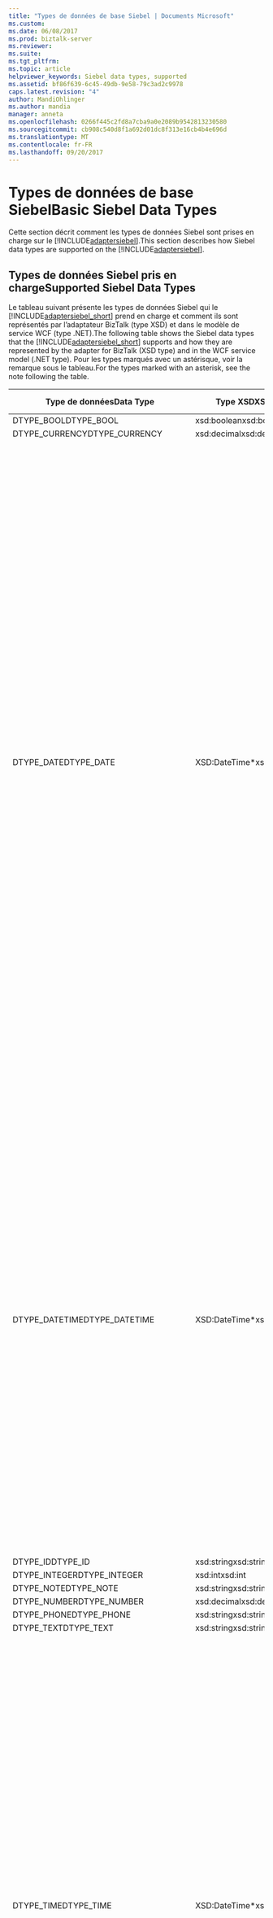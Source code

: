 ```yaml
---
title: "Types de données de base Siebel | Documents Microsoft"
ms.custom: 
ms.date: 06/08/2017
ms.prod: biztalk-server
ms.reviewer: 
ms.suite: 
ms.tgt_pltfrm: 
ms.topic: article
helpviewer_keywords: Siebel data types, supported
ms.assetid: bf86f639-6c45-49db-9e58-79c3ad2c9978
caps.latest.revision: "4"
author: MandiOhlinger
ms.author: mandia
manager: anneta
ms.openlocfilehash: 0266f445c2fd8a7cba9a0e2089b9542813230580
ms.sourcegitcommit: cb908c540d8f1a692d01dc8f313e16cb4b4e696d
ms.translationtype: MT
ms.contentlocale: fr-FR
ms.lasthandoff: 09/20/2017
---
```

# <a name="basic-siebel-data-types"></a><span data-ttu-id="42241-102">Types de données de base Siebel</span><span class="sxs-lookup"><span data-stu-id="42241-102">Basic Siebel Data Types</span></span>
<span data-ttu-id="42241-103">Cette section décrit comment les types de données Siebel sont prises en charge sur le [!INCLUDE[adaptersiebel](../../includes/adaptersiebel-md.md)].</span><span class="sxs-lookup"><span data-stu-id="42241-103">This section describes how Siebel data types are supported on the [!INCLUDE[adaptersiebel](../../includes/adaptersiebel-md.md)].</span></span>  
  
## <a name="supported-siebel-data-types"></a><span data-ttu-id="42241-104">Types de données Siebel pris en charge</span><span class="sxs-lookup"><span data-stu-id="42241-104">Supported Siebel Data Types</span></span>  
 <span data-ttu-id="42241-105">Le tableau suivant présente les types de données Siebel qui le [!INCLUDE[adaptersiebel_short](../../includes/adaptersiebel-short-md.md)] prend en charge et comment ils sont représentés par l’adaptateur BizTalk (type XSD) et dans le modèle de service WCF (type .NET).</span><span class="sxs-lookup"><span data-stu-id="42241-105">The following table shows the Siebel data types that the [!INCLUDE[adaptersiebel_short](../../includes/adaptersiebel-short-md.md)] supports and how they are represented by the adapter for BizTalk (XSD type) and in the WCF service model (.NET type).</span></span> <span data-ttu-id="42241-106">Pour les types marqués avec un astérisque, voir la remarque sous le tableau.</span><span class="sxs-lookup"><span data-stu-id="42241-106">For the types marked with an asterisk, see the note following the table.</span></span>  
  
|<span data-ttu-id="42241-107">Type de données</span><span class="sxs-lookup"><span data-stu-id="42241-107">Data Type</span></span>|<span data-ttu-id="42241-108">Type XSD</span><span class="sxs-lookup"><span data-stu-id="42241-108">XSD type</span></span>|<span data-ttu-id="42241-109">Type .NET</span><span class="sxs-lookup"><span data-stu-id="42241-109">.NET type</span></span>|<span data-ttu-id="42241-110"> Description</span><span class="sxs-lookup"><span data-stu-id="42241-110">Description</span></span>|  
|---------------|--------------|---------------|-----------------|  
|<span data-ttu-id="42241-111">DTYPE_BOOL</span><span class="sxs-lookup"><span data-stu-id="42241-111">DTYPE_BOOL</span></span>|<span data-ttu-id="42241-112">xsd:boolean</span><span class="sxs-lookup"><span data-stu-id="42241-112">xsd:boolean</span></span>|<span data-ttu-id="42241-113">Booléen</span><span class="sxs-lookup"><span data-stu-id="42241-113">Boolean</span></span>|-|  
|<span data-ttu-id="42241-114">DTYPE_CURRENCY</span><span class="sxs-lookup"><span data-stu-id="42241-114">DTYPE_CURRENCY</span></span>|<span data-ttu-id="42241-115">xsd:decimal</span><span class="sxs-lookup"><span data-stu-id="42241-115">xsd:decimal</span></span>|<span data-ttu-id="42241-116">Décimal</span><span class="sxs-lookup"><span data-stu-id="42241-116">Decimal</span></span>|-|  
|<span data-ttu-id="42241-117">DTYPE_DATE</span><span class="sxs-lookup"><span data-stu-id="42241-117">DTYPE_DATE</span></span>|<span data-ttu-id="42241-118">XSD:DateTime*</span><span class="sxs-lookup"><span data-stu-id="42241-118">xsd:dateTime*</span></span>|<span data-ttu-id="42241-119">DateTime</span><span class="sxs-lookup"><span data-stu-id="42241-119">DateTime</span></span>|<span data-ttu-id="42241-120">La valeur ne doit pas être temps universel coordonné (UTC).</span><span class="sxs-lookup"><span data-stu-id="42241-120">The value must not be Coordinated Universal Time (UTC).</span></span><br /><br /> <span data-ttu-id="42241-121">-Pour XSD : DateTime, les valeurs sont attendues pour suivre ce modèle : « (\d\d\d\d-\d\d-\d\d)T(00:00:00) (.\*) ».</span><span class="sxs-lookup"><span data-stu-id="42241-121">-   For xsd:dateTime, values are expected to follow this pattern: "(\d\d\d\d-\d\d-\d\d)T(00:00:00)(.\*)".</span></span><br /><span data-ttu-id="42241-122">-Pour **DateTime** objets,**DateTime.Kind** doit être **DateTimeKind.Unspecified**.</span><span class="sxs-lookup"><span data-stu-id="42241-122">-   For **DateTime** objects,**DateTime.Kind** must be **DateTimeKind.Unspecified**.</span></span><br /><br /> <span data-ttu-id="42241-123">Le composant heure sera ignoré par l’adaptateur.</span><span class="sxs-lookup"><span data-stu-id="42241-123">The time component will be ignored by the adapter.</span></span><br /><br /> <span data-ttu-id="42241-124">Pour les messages sortants, l’adaptateur effectue une validation d’exécution pour vous assurer que la valeur spécifiée n’est pas UTC (z ou au décalage UTC).</span><span class="sxs-lookup"><span data-stu-id="42241-124">For outbound messages, the adapter performs a runtime validation to ensure that the value specified is not UTC (z or UTC offset).</span></span> <span data-ttu-id="42241-125">Si cette validation échoue, l’adaptateur lève une exception.</span><span class="sxs-lookup"><span data-stu-id="42241-125">If that validation fails, the adapter throws an exception.</span></span><br /><br /> <span data-ttu-id="42241-126">Lorsque ce type est exposé en tant que XSD : String (selon les règles expliqués ci-dessous) :</span><span class="sxs-lookup"><span data-stu-id="42241-126">When this type is exposed as xsd:string (based on rules explained below):</span></span><br /><br /> <span data-ttu-id="42241-127">-Le format est déterminé par la base de données sous-jacente.</span><span class="sxs-lookup"><span data-stu-id="42241-127">-   The format is determined by the underlying database.</span></span><br /><span data-ttu-id="42241-128">-Aucune exécution de validation de la valeur.</span><span class="sxs-lookup"><span data-stu-id="42241-128">-   No runtime validation is performed on the value.</span></span>|  
|<span data-ttu-id="42241-129">DTYPE_DATETIME</span><span class="sxs-lookup"><span data-stu-id="42241-129">DTYPE_DATETIME</span></span>|<span data-ttu-id="42241-130">XSD:DateTime*</span><span class="sxs-lookup"><span data-stu-id="42241-130">xsd:dateTime*</span></span>|<span data-ttu-id="42241-131">DateTime</span><span class="sxs-lookup"><span data-stu-id="42241-131">DateTime</span></span>|<span data-ttu-id="42241-132">La valeur peut contenir des composants de date et heure et ne doit pas être UTC.</span><span class="sxs-lookup"><span data-stu-id="42241-132">The value can contain both date and time components and must not be UTC.</span></span><br /><br /> <span data-ttu-id="42241-133">-Pour **DateTime** objets, **DateTime.Kind** doit être **DateTimeKind.Unspecified**.</span><span class="sxs-lookup"><span data-stu-id="42241-133">-   For **DateTime** objects, **DateTime.Kind** must be **DateTimeKind.Unspecified**.</span></span><br /><br /> <span data-ttu-id="42241-134">Pour les messages sortants, l’adaptateur effectue une validation de l’exécution pour vous assurer que ces conditions sont remplies ; Si la validation échoue, l’adaptateur lève une exception.</span><span class="sxs-lookup"><span data-stu-id="42241-134">For outbound messages, the adapter performs a run-time validation to ensure that these conditions are met; if the validation fails, the adapter throws an exception.</span></span><br /><br /> <span data-ttu-id="42241-135">Lorsque ce type est exposé en tant que XSD : String (selon les règles expliqués ci-dessous) :</span><span class="sxs-lookup"><span data-stu-id="42241-135">When this type is exposed as xsd:string (based on rules explained below):</span></span><br /><br /> <span data-ttu-id="42241-136">-Le format est déterminé par la base de données sous-jacente.</span><span class="sxs-lookup"><span data-stu-id="42241-136">-   The format is determined by the underlying database.</span></span><br /><span data-ttu-id="42241-137">-Aucune exécution de validation de la valeur.</span><span class="sxs-lookup"><span data-stu-id="42241-137">-   No run-time validation is performed on the value.</span></span>|  
|<span data-ttu-id="42241-138">DTYPE_ID</span><span class="sxs-lookup"><span data-stu-id="42241-138">DTYPE_ID</span></span>|<span data-ttu-id="42241-139">xsd:string</span><span class="sxs-lookup"><span data-stu-id="42241-139">xsd:string</span></span>|<span data-ttu-id="42241-140">Chaîne</span><span class="sxs-lookup"><span data-stu-id="42241-140">String</span></span>|-|  
|<span data-ttu-id="42241-141">DTYPE_INTEGER</span><span class="sxs-lookup"><span data-stu-id="42241-141">DTYPE_INTEGER</span></span>|<span data-ttu-id="42241-142">xsd:int</span><span class="sxs-lookup"><span data-stu-id="42241-142">xsd:int</span></span>|<span data-ttu-id="42241-143">Int32</span><span class="sxs-lookup"><span data-stu-id="42241-143">Int32</span></span>|-|  
|<span data-ttu-id="42241-144">DTYPE_NOTE</span><span class="sxs-lookup"><span data-stu-id="42241-144">DTYPE_NOTE</span></span>|<span data-ttu-id="42241-145">xsd:string</span><span class="sxs-lookup"><span data-stu-id="42241-145">xsd:string</span></span>|<span data-ttu-id="42241-146">Chaîne</span><span class="sxs-lookup"><span data-stu-id="42241-146">String</span></span>|-|  
|<span data-ttu-id="42241-147">DTYPE_NUMBER</span><span class="sxs-lookup"><span data-stu-id="42241-147">DTYPE_NUMBER</span></span>|<span data-ttu-id="42241-148">xsd:decimal</span><span class="sxs-lookup"><span data-stu-id="42241-148">xsd:decimal</span></span>|<span data-ttu-id="42241-149">Décimal</span><span class="sxs-lookup"><span data-stu-id="42241-149">Decimal</span></span>|-|  
|<span data-ttu-id="42241-150">DTYPE_PHONE</span><span class="sxs-lookup"><span data-stu-id="42241-150">DTYPE_PHONE</span></span>|<span data-ttu-id="42241-151">xsd:string</span><span class="sxs-lookup"><span data-stu-id="42241-151">xsd:string</span></span>|<span data-ttu-id="42241-152">Chaîne</span><span class="sxs-lookup"><span data-stu-id="42241-152">String</span></span>|-|  
|<span data-ttu-id="42241-153">DTYPE_TEXT</span><span class="sxs-lookup"><span data-stu-id="42241-153">DTYPE_TEXT</span></span>|<span data-ttu-id="42241-154">xsd:string</span><span class="sxs-lookup"><span data-stu-id="42241-154">xsd:string</span></span>|<span data-ttu-id="42241-155">Chaîne</span><span class="sxs-lookup"><span data-stu-id="42241-155">String</span></span>|-|  
|<span data-ttu-id="42241-156">DTYPE_TIME</span><span class="sxs-lookup"><span data-stu-id="42241-156">DTYPE_TIME</span></span>|<span data-ttu-id="42241-157">XSD:DateTime*</span><span class="sxs-lookup"><span data-stu-id="42241-157">xsd:dateTime*</span></span>|<span data-ttu-id="42241-158">DateTime</span><span class="sxs-lookup"><span data-stu-id="42241-158">DateTime</span></span>|<span data-ttu-id="42241-159">La valeur ne doit pas être UTC.</span><span class="sxs-lookup"><span data-stu-id="42241-159">The value must not be UTC.</span></span><br /><br /> <span data-ttu-id="42241-160">-Pour XSD : DateTime, les valeurs sont attendues pour suivre ce modèle : (1753-01-01)T(\d\d:\d\d:\d\d) (.\*) ».</span><span class="sxs-lookup"><span data-stu-id="42241-160">-   For xsd:dateTime, values are expected to follow this pattern: (1753-01-01)T(\d\d:\d\d:\d\d)(.\*)".</span></span><br /><span data-ttu-id="42241-161">-Pour **DateTime** objets**, DateTime.Kind** doit être **DateTimeKind.Unspecified**.</span><span class="sxs-lookup"><span data-stu-id="42241-161">-   For **DateTime** objects**, DateTime.Kind** must be **DateTimeKind.Unspecified**.</span></span><br /><br /> <span data-ttu-id="42241-162">Pour les messages sortants, l’adaptateur effectue une validation d’exécution pour vous assurer que la valeur spécifiée n’est pas UTC (z ou au décalage UTC).</span><span class="sxs-lookup"><span data-stu-id="42241-162">For outbound messages, the adapter performs a runtime validation to ensure that the value specified is not UTC (z or UTC offset).</span></span> <span data-ttu-id="42241-163">Si cette validation échoue, l’adaptateur lève une exception.</span><span class="sxs-lookup"><span data-stu-id="42241-163">If that validation fails, the adapter throws an exception.</span></span><br /><br /> <span data-ttu-id="42241-164">Lorsque ce type est exposé en tant que XSD : String (basé sur les règles expliqués ci-dessous) :</span><span class="sxs-lookup"><span data-stu-id="42241-164">When this type is exposed as xsd:string (based on the rules explained below):</span></span><br /><br /> <span data-ttu-id="42241-165">-Le format est déterminé par la base de données sous-jacente.</span><span class="sxs-lookup"><span data-stu-id="42241-165">-   The format is determined by the underlying database.</span></span><br /><span data-ttu-id="42241-166">-Aucune exécution de validation de la valeur.</span><span class="sxs-lookup"><span data-stu-id="42241-166">-   No run-time validation is performed on the value.</span></span>|  
|<span data-ttu-id="42241-167">DTYPE_UTCDATETIME</span><span class="sxs-lookup"><span data-stu-id="42241-167">DTYPE_UTCDATETIME</span></span>|<span data-ttu-id="42241-168">XSD:DateTime*</span><span class="sxs-lookup"><span data-stu-id="42241-168">xsd:dateTime*</span></span>|<span data-ttu-id="42241-169">DateTime</span><span class="sxs-lookup"><span data-stu-id="42241-169">DateTime</span></span>|<span data-ttu-id="42241-170">La valeur peut contenir des composants de date et heure et doit être l’heure UTC.</span><span class="sxs-lookup"><span data-stu-id="42241-170">The value can contain both date and time components and must be UTC.</span></span><br /><br /> <span data-ttu-id="42241-171">-Pour XSD : DateTime, la valeur doit être exprimée en heure UTC (la notation 'Z' ou au décalage UTC).</span><span class="sxs-lookup"><span data-stu-id="42241-171">-   For xsd:dateTime, the value must be expressed in UTC ('Z' notation or UTC offset).</span></span><br /><span data-ttu-id="42241-172">-Pour **DateTime** objets **DateTime.Kind** doit être **DateTimeKind.Utc**.</span><span class="sxs-lookup"><span data-stu-id="42241-172">-   For **DateTime** objects **DateTime.Kind** must be **DateTimeKind.Utc**.</span></span><br /><br /> <span data-ttu-id="42241-173">Pour les messages sortants, l’adaptateur effectue une validation de l’exécution pour vous assurer que ces conditions sont remplies ; Si la validation échoue, l’adaptateur lève une exception.</span><span class="sxs-lookup"><span data-stu-id="42241-173">For outbound messages, the adapter performs a run-time validation to ensure that these conditions are met; if the validation fails, the adapter throws an exception.</span></span><br /><br /> <span data-ttu-id="42241-174">Lorsque ce type est exposé en tant que XSD : String (selon les règles expliqués ci-dessous) :</span><span class="sxs-lookup"><span data-stu-id="42241-174">When this type is exposed as xsd:string (based on rules explained below):</span></span><br /><br /> <span data-ttu-id="42241-175">-Le format est déterminé par la base de données sous-jacente.</span><span class="sxs-lookup"><span data-stu-id="42241-175">-   The format is determined by the underlying database.</span></span><br /><span data-ttu-id="42241-176">-Aucune exécution de validation de la valeur.</span><span class="sxs-lookup"><span data-stu-id="42241-176">-   No run-time validation is performed on the value.</span></span>|  
  
 <span data-ttu-id="42241-177">Voici les types d’arguments de méthode Service métier :</span><span class="sxs-lookup"><span data-stu-id="42241-177">The following are the Business Service method argument types:</span></span>  
  
 <span data-ttu-id="42241-178">Date</span><span class="sxs-lookup"><span data-stu-id="42241-178">Date</span></span>  
 <span data-ttu-id="42241-179">Identique à DTYPE_DATE.</span><span class="sxs-lookup"><span data-stu-id="42241-179">The same as DTYPE_DATE.</span></span>  
  
 <span data-ttu-id="42241-180">Number</span><span class="sxs-lookup"><span data-stu-id="42241-180">Number</span></span>  
 <span data-ttu-id="42241-181">Identique à DTYPE_NUMBER.</span><span class="sxs-lookup"><span data-stu-id="42241-181">The same as DTYPE_NUMBER.</span></span>  
  
 <span data-ttu-id="42241-182">Chaîne</span><span class="sxs-lookup"><span data-stu-id="42241-182">String</span></span>  
 <span data-ttu-id="42241-183">Identique à DTYPE_TEXT.</span><span class="sxs-lookup"><span data-stu-id="42241-183">The same as DTYPE_TEXT.</span></span>  
  
 <span data-ttu-id="42241-184">Hiérarchie</span><span class="sxs-lookup"><span data-stu-id="42241-184">Hierarchy</span></span>  
 <span data-ttu-id="42241-185">Correspond à XSD de type xsd : String et pour le type .net String.</span><span class="sxs-lookup"><span data-stu-id="42241-185">Corresponds to XSD type xsd:string, and to .Net type String.</span></span>  <span data-ttu-id="42241-186">Dans les messages XML, il doit être placé dans un nœud CDATA.</span><span class="sxs-lookup"><span data-stu-id="42241-186">In XML messages, this has to be placed in a CDATA node.</span></span>  
  
 <span data-ttu-id="42241-187">Objet d’intégration</span><span class="sxs-lookup"><span data-stu-id="42241-187">Integration Object</span></span>  
 <span data-ttu-id="42241-188">La même que la hiérarchie.</span><span class="sxs-lookup"><span data-stu-id="42241-188">The same as Hierarchy.</span></span>  
  
 <span data-ttu-id="42241-189">* L’adaptateur détermine s’il faut utiliser xsd : DateTime ou XSD : String pour représenter des champs DTYPE_DATE, DTYPE_DATETIME, DTYPE_TIME et DTYPE_UTCDATETIME dans des composants d’entreprise de la manière suivante.</span><span class="sxs-lookup"><span data-stu-id="42241-189">*The adapter determines whether to use xsd:dateTime or xsd:string to represent DTYPE_DATE, DTYPE_DATETIME, DTYPE_TIME, and DTYPE_UTCDATETIME fields in business components in the following manner.</span></span>  
  
1.  <span data-ttu-id="42241-190">Si le champ de composant d’entreprise possède l’un des types de données précédent, l’adaptateur sera l’exposer en tant que le XSD : DateTime type (dans .net correspond au type DateTime).</span><span class="sxs-lookup"><span data-stu-id="42241-190">If the business component field has one of the preceding data types, the adapter will expose it as the xsd:dateTime type (in .Net this maps to the DateTime type).</span></span>  
  
2.  <span data-ttu-id="42241-191">Si le champ du composant a aucun type de données, l’adaptateur de l’exposer en tant que XSD : String (dans .net que correspond au type de chaîne).</span><span class="sxs-lookup"><span data-stu-id="42241-191">If the business component field has no data type, the adapter will expose it as xsd:string (in .Net this maps to the String type).</span></span>  
  
## <a name="supported-facets-for-the-xml-schema-types"></a><span data-ttu-id="42241-192">Facettes prises en charge pour les Types de schémas XML</span><span class="sxs-lookup"><span data-stu-id="42241-192">Supported Facets for the XML Schema Types</span></span>  
 <span data-ttu-id="42241-193">Le [!INCLUDE[adaptersiebel_short](../../includes/adaptersiebel-short-md.md)] prend en charge des facettes suivantes pour les types de schémas XML.</span><span class="sxs-lookup"><span data-stu-id="42241-193">The [!INCLUDE[adaptersiebel_short](../../includes/adaptersiebel-short-md.md)] supports the following facets for the XML schema types.</span></span>  
  
|<span data-ttu-id="42241-194">Type de Siebel</span><span class="sxs-lookup"><span data-stu-id="42241-194">Siebel Type</span></span>|<span data-ttu-id="42241-195">Facette</span><span class="sxs-lookup"><span data-stu-id="42241-195">Facet</span></span>|  
|-----------------|-----------|  
|<span data-ttu-id="42241-196">DTYPE_BOOL</span><span class="sxs-lookup"><span data-stu-id="42241-196">DTYPE_BOOL</span></span>|<span data-ttu-id="42241-197">Aucune</span><span class="sxs-lookup"><span data-stu-id="42241-197">None</span></span>|  
|<span data-ttu-id="42241-198">DTYPE_CURRENCY</span><span class="sxs-lookup"><span data-stu-id="42241-198">DTYPE_CURRENCY</span></span>|<span data-ttu-id="42241-199">Précision (22), mise à l’échelle</span><span class="sxs-lookup"><span data-stu-id="42241-199">Precision (22), Scale</span></span>|  
|<span data-ttu-id="42241-200">DTYPE_DATE</span><span class="sxs-lookup"><span data-stu-id="42241-200">DTYPE_DATE</span></span>|<span data-ttu-id="42241-201">(\d\d\d\d-\d\d-\d\d) T(00:00:00)(.*)</span><span class="sxs-lookup"><span data-stu-id="42241-201">(\d\d\d\d-\d\d-\d\d)T(00:00:00)(.*)</span></span>|  
|<span data-ttu-id="42241-202">DTYPE_DATETIME</span><span class="sxs-lookup"><span data-stu-id="42241-202">DTYPE_DATETIME</span></span>|<span data-ttu-id="42241-203">Aucune</span><span class="sxs-lookup"><span data-stu-id="42241-203">None</span></span>|  
|<span data-ttu-id="42241-204">DTYPE_ID</span><span class="sxs-lookup"><span data-stu-id="42241-204">DTYPE_ID</span></span>|<span data-ttu-id="42241-205">MaxLength (15)</span><span class="sxs-lookup"><span data-stu-id="42241-205">MaxLength (15)</span></span>|  
|<span data-ttu-id="42241-206">DTYPE_INTEGER</span><span class="sxs-lookup"><span data-stu-id="42241-206">DTYPE_INTEGER</span></span>|<span data-ttu-id="42241-207">Précision (22)</span><span class="sxs-lookup"><span data-stu-id="42241-207">Precision (22)</span></span>|  
|<span data-ttu-id="42241-208">DTYPE_NOTE</span><span class="sxs-lookup"><span data-stu-id="42241-208">DTYPE_NOTE</span></span>|<span data-ttu-id="42241-209">MaxLength (16384)</span><span class="sxs-lookup"><span data-stu-id="42241-209">MaxLength (16384)</span></span>|  
|<span data-ttu-id="42241-210">DTYPE_NUMBER</span><span class="sxs-lookup"><span data-stu-id="42241-210">DTYPE_NUMBER</span></span>|<span data-ttu-id="42241-211">Précision (22), mise à l’échelle</span><span class="sxs-lookup"><span data-stu-id="42241-211">Precision (22), Scale</span></span>|  
|<span data-ttu-id="42241-212">DTYPE_PHONE</span><span class="sxs-lookup"><span data-stu-id="42241-212">DTYPE_PHONE</span></span>|<span data-ttu-id="42241-213">MaxLength (40)</span><span class="sxs-lookup"><span data-stu-id="42241-213">MaxLength (40)</span></span>|  
|<span data-ttu-id="42241-214">DTYPE_TEXT</span><span class="sxs-lookup"><span data-stu-id="42241-214">DTYPE_TEXT</span></span>|<span data-ttu-id="42241-215">MaxLength (2048)</span><span class="sxs-lookup"><span data-stu-id="42241-215">MaxLength (2048)</span></span>|  
|<span data-ttu-id="42241-216">DTYPE_TIME</span><span class="sxs-lookup"><span data-stu-id="42241-216">DTYPE_TIME</span></span>|<span data-ttu-id="42241-217">(1753-01-01) T(\d\d:\d\d:\d\d)(.*)</span><span class="sxs-lookup"><span data-stu-id="42241-217">(1753-01-01)T(\d\d:\d\d:\d\d)(.*)</span></span>|  
|<span data-ttu-id="42241-218">DTYPE_UTCDATETIME</span><span class="sxs-lookup"><span data-stu-id="42241-218">DTYPE_UTCDATETIME</span></span>|<span data-ttu-id="42241-219">Aucune</span><span class="sxs-lookup"><span data-stu-id="42241-219">None</span></span>|  
  
 <span data-ttu-id="42241-220">Les éléments suivants sont des règles qui déterminent quand et comment les facettes et leurs valeurs, sont publiés :</span><span class="sxs-lookup"><span data-stu-id="42241-220">The following are some rules that govern how and when the facets, and their values, are published:</span></span>  
  
 <span data-ttu-id="42241-221">Si l’attribut de longueur du champ est défini sur une valeur supérieure à zéro et inférieur ou égal à la valeur maximale (spécifiée entre parenthèses dans le tableau précédent) :</span><span class="sxs-lookup"><span data-stu-id="42241-221">If the Length attribute of the field is set to a value greater than zero and less than or equal to the maximum value (specified in parentheses in the preceding table):</span></span>  
  
-   <span data-ttu-id="42241-222">La facette de précision est publiée comme suit :</span><span class="sxs-lookup"><span data-stu-id="42241-222">The Precision facet is published as follows:</span></span>  
  
    -   <span data-ttu-id="42241-223">Si l’attribut de précision est définie pour le champ, la même valeur est publiée en tant que facettes de précision.</span><span class="sxs-lookup"><span data-stu-id="42241-223">If the Precision attribute is set for the field, the same value is published as Precision facet.</span></span>  
  
    -   <span data-ttu-id="42241-224">Si l’attribut de précision n’est pas définie pour le champ, la valeur de longueur est publiée en tant que la facette de précision.</span><span class="sxs-lookup"><span data-stu-id="42241-224">If the Precision attribute is not set for the field, the Length value is published as the Precision facet.</span></span>  
  
-   <span data-ttu-id="42241-225">La facette de la mise à l’échelle est publiée uniquement si les deux :</span><span class="sxs-lookup"><span data-stu-id="42241-225">The Scale facet is published only if both:</span></span>  
  
    -   <span data-ttu-id="42241-226">L’attribut de la précision a été publié.</span><span class="sxs-lookup"><span data-stu-id="42241-226">The Precision attribute has been published</span></span>  
  
    -   <span data-ttu-id="42241-227">L’attribut de l’échelle est définie pour le champ à une valeur supérieure à zéro et inférieure à la valeur publiée dans le cadre de la facette de précision</span><span class="sxs-lookup"><span data-stu-id="42241-227">The Scale attribute is set for the field to a value greater than zero and less than the value published as part of the Precision facet</span></span>  
  
-   <span data-ttu-id="42241-228">La facette MaxLength est la valeur spécifiée pour l’attribut de longueur.</span><span class="sxs-lookup"><span data-stu-id="42241-228">The MaxLength facet is the value specified for the Length attribute.</span></span> <span data-ttu-id="42241-229">Cela est récupéré à partir du référentiel de définition de champ.</span><span class="sxs-lookup"><span data-stu-id="42241-229">This is picked up from the field definition repository.</span></span> <span data-ttu-id="42241-230">Au cas où la longueur n’est pas spécifiée dans le référentiel de définition de champ, la valeur spécifiée dans les parenthèses dans le tableau précédent est publiée.</span><span class="sxs-lookup"><span data-stu-id="42241-230">In case the length is not specified in the field definition repository, the value specified in parentheses in the preceding table gets published.</span></span>  
  
### <a name="special-cases-related-to-siebel-data-types"></a><span data-ttu-id="42241-231">Cas particuliers liés aux Types de données Siebel</span><span class="sxs-lookup"><span data-stu-id="42241-231">Special Cases Related to Siebel Data Types</span></span>  
 <span data-ttu-id="42241-232">Les règles suivantes affectent les facettes de champ de composant business en fonction du contexte de l’opération dans lequel ils sont utilisés.</span><span class="sxs-lookup"><span data-stu-id="42241-232">The following rules affect the business component field facets based on the context of the operation in which they are used.</span></span> <span data-ttu-id="42241-233">Ces règles sont appliquent aux opérations INSERT et UPDATE.</span><span class="sxs-lookup"><span data-stu-id="42241-233">These rules are applicable for INSERT and UPDATE operations only.</span></span> <span data-ttu-id="42241-234">Pour les opérations de requête, tous les champs de composant d’entreprise sont exposées à l’utilisateur.</span><span class="sxs-lookup"><span data-stu-id="42241-234">For QUERY operations, all business component fields are exposed to the user.</span></span>  
  
 <span data-ttu-id="42241-235">**Champ de composant d’entreprise est marquée comme requise dans Siebel**</span><span class="sxs-lookup"><span data-stu-id="42241-235">**Business component field marked as REQUIRED in Siebel**</span></span>  
  
 <span data-ttu-id="42241-236">Même si un champ de composant d’entreprise est marqué comme requis dans le système Siebel mais les valeurs par défaut avant ou après par défaut sont définies pour le champ, [!INCLUDE[adaptersiebel_short](../../includes/adaptersiebel-short-md.md)] marque le champ comme facultatif.</span><span class="sxs-lookup"><span data-stu-id="42241-236">Even if a business component field is marked as REQUIRED in the Siebel system but the pre-default or post-default values are set for the field, [!INCLUDE[adaptersiebel_short](../../includes/adaptersiebel-short-md.md)] marks the field as OPTIONAL.</span></span> <span data-ttu-id="42241-237">Par conséquent, si un utilisateur fournit une valeur à insérer ou mettre à jour, l’adaptateur traite cette valeur.</span><span class="sxs-lookup"><span data-stu-id="42241-237">Hence if a user provides a value to be inserted or updated, the adapter processes that value.</span></span> <span data-ttu-id="42241-238">Si aucune valeur n’est fournie, Siebel utilise les valeurs de pre-default/post-default.</span><span class="sxs-lookup"><span data-stu-id="42241-238">If no value is provided, Siebel uses the pre-default/post-default values.</span></span>  
  
 <span data-ttu-id="42241-239">**Champ de composant d’entreprise ne pas marqué comme étant en lecture seule dans Siebel**</span><span class="sxs-lookup"><span data-stu-id="42241-239">**Business component field NOT marked as READ ONLY in Siebel**</span></span>  
  
 <span data-ttu-id="42241-240">Si un champ de composant d’entreprise n’est pas marqué comme READ ONLY, le [!INCLUDE[adaptersiebel_short](../../includes/adaptersiebel-short-md.md)] il expose sous la forme d’un champ accessible en écriture.</span><span class="sxs-lookup"><span data-stu-id="42241-240">If a business component field is NOT marked as READ ONLY, the [!INCLUDE[adaptersiebel_short](../../includes/adaptersiebel-short-md.md)] exposes it as a writable field.</span></span> <span data-ttu-id="42241-241">Toutefois, il existe deux exceptions à cette règle.</span><span class="sxs-lookup"><span data-stu-id="42241-241">However, there are a couple of exceptions to this rule.</span></span> <span data-ttu-id="42241-242">Il s'agit des paramètres suivants :</span><span class="sxs-lookup"><span data-stu-id="42241-242">These are:</span></span>  
  
-   <span data-ttu-id="42241-243">Si le champ de composant d’entreprise est un **calculé** champ Siebel, elle n’apparaît pas dans les opérations d’insertion ou de mise à jour car Siebel se charge automatiquement de **calculé** champs.</span><span class="sxs-lookup"><span data-stu-id="42241-243">If the business component field is a **Calculated** field in Siebel, it will not appear in the Insert or Update operations because Siebel will automatically take care of **Calculated** fields.</span></span>  
  
-   <span data-ttu-id="42241-244">Si le champ du composant est obtenu via une jointure explicite (table de jointure sur une autre table), il est généralement en lecture seule.</span><span class="sxs-lookup"><span data-stu-id="42241-244">If the business component field is obtained through an explicit join (table join on another table), it is generally read only.</span></span> <span data-ttu-id="42241-245">Toutefois Siebel permet aux données à écrire dans ce champ s’il s’agit d’un champ de liste de choix.</span><span class="sxs-lookup"><span data-stu-id="42241-245">However Siebel allows data to be written to this field if it is a picklist field.</span></span> <span data-ttu-id="42241-246">Par conséquent, si le champ du composant provient d’une jointure explicite et le champ n’est pas un champ de liste de choix, puis il apparaîtra pas dans les opérations Insert ou Update, car les clients de l’adaptateur ne peut pas écrire de données dans ces champs.</span><span class="sxs-lookup"><span data-stu-id="42241-246">Hence, if the business component field is from an explicit join and the field is NOT a picklist field, then it will NOT appear in the Insert or Update operations because adapter clients cannot write data into such fields.</span></span>  
  
 <span data-ttu-id="42241-247">**Type de données d’un champ non spécifié dans le composant de gestion**</span><span class="sxs-lookup"><span data-stu-id="42241-247">**Data type of a field not specified in the Business Component**</span></span>  
  
 <span data-ttu-id="42241-248">Si le type de données d’un champ n’est pas spécifié dans le composant d’entreprise, le [!INCLUDE[adaptersiebel_short](../../includes/adaptersiebel-short-md.md)] expose les métadonnées de champ à l’aide de l’heuristique suivante.</span><span class="sxs-lookup"><span data-stu-id="42241-248">If the data type of a field is not specified in the Business Component, the [!INCLUDE[adaptersiebel_short](../../includes/adaptersiebel-short-md.md)] exposes the field metadata using the following heuristics.</span></span>  
  
-   <span data-ttu-id="42241-249">Si le champ est un champ spécial (liste de choix ou jointure), la [!INCLUDE[adaptersiebel_short](../../includes/adaptersiebel-short-md.md)] recherche le champ mappé dans le composant d’entreprise de destination.</span><span class="sxs-lookup"><span data-stu-id="42241-249">If the field is a special field (i.e. picklist or join), the [!INCLUDE[adaptersiebel_short](../../includes/adaptersiebel-short-md.md)] will look up the mapped field in the destination Business Component.</span></span> <span data-ttu-id="42241-250">Si ce champ a un type lui est associé le [!INCLUDE[adaptersiebel_short](../../includes/adaptersiebel-short-md.md)] va exposer comme le type du champ.</span><span class="sxs-lookup"><span data-stu-id="42241-250">If that field has a type associated with it, the [!INCLUDE[adaptersiebel_short](../../includes/adaptersiebel-short-md.md)] will expose that as the type of the field.</span></span> <span data-ttu-id="42241-251">Toutefois, si ce type est DTYPE_DATE, DTYPE_TIME, DTYPE_DATETIME ou DTYPE_UTCDATETIME, le [!INCLUDE[adaptersiebel_short](../../includes/adaptersiebel-short-md.md)] expose le champ en tant que le type xsd : String.</span><span class="sxs-lookup"><span data-stu-id="42241-251">However, if that type is DTYPE_DATE, DTYPE_TIME, DTYPE_DATETIME, or DTYPE_UTCDATETIME, the [!INCLUDE[adaptersiebel_short](../../includes/adaptersiebel-short-md.md)] will expose the field as the xsd:string type.</span></span> <span data-ttu-id="42241-252">Si le champ mappé n’a pas un type associé, le [!INCLUDE[adaptersiebel_short](../../includes/adaptersiebel-short-md.md)] expose le champ d’origine en tant que le type xsd : String.</span><span class="sxs-lookup"><span data-stu-id="42241-252">If the mapped field doesn’t have an associated type, the [!INCLUDE[adaptersiebel_short](../../includes/adaptersiebel-short-md.md)] will expose the original field as the xsd:string type.</span></span>  
  
-   <span data-ttu-id="42241-253">Si le champ n’est pas une liste de choix ou d’un champ de jointure, le [!INCLUDE[adaptersiebel_short](../../includes/adaptersiebel-short-md.md)] exposera comme type xsd : String.</span><span class="sxs-lookup"><span data-stu-id="42241-253">If the field is not a picklist or join field, the [!INCLUDE[adaptersiebel_short](../../includes/adaptersiebel-short-md.md)] will expose it as the xsd:string type.</span></span>  
  
 <span data-ttu-id="42241-254">**Type de données, longueur de champ ou la précision d’un composant d’entreprise parent n’est pas disponible**</span><span class="sxs-lookup"><span data-stu-id="42241-254">**Data type, field length, or precision of a parent business component is not available**</span></span>  
  
 <span data-ttu-id="42241-255">Si les type de données, longueur, ou champ précision d’un composant d’entreprise parent (un composant métier qui a un composant d’entreprise enfant basé sur les listes de choix ou MVLs), le [!INCLUDE[adaptersiebel_short](../../includes/adaptersiebel-short-md.md)] Obtient les informations sur le type de données, longueur, précision et l’échelle à partir de la composant de liste de choix d’entreprise ou le composant de gestion MVL.</span><span class="sxs-lookup"><span data-stu-id="42241-255">If the data type, length, or field precision of a parent business component (a business component that has a child business component based on picklists or MVLs), the [!INCLUDE[adaptersiebel_short](../../includes/adaptersiebel-short-md.md)] obtains the information about the data type, length, precision, and scale from the picklist business component or the MVL business component.</span></span>  
  
## <a name="see-also"></a><span data-ttu-id="42241-256">Voir aussi</span><span class="sxs-lookup"><span data-stu-id="42241-256">See Also</span></span>  
 [<span data-ttu-id="42241-257">Messages et des schémas de Message pour l’adaptateur BizTalk pour Siebel eBusiness Applications</span><span class="sxs-lookup"><span data-stu-id="42241-257">Messages and Message Schemas for BizTalk Adapter for Siebel eBusiness Applications</span></span>](../../adapters-and-accelerators/adapter-siebel/messages-and-message-schemas-for-siebel-adapter-in-biztalk.md)